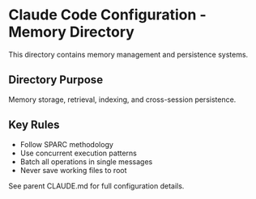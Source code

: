 # Claude Code Configuration - Memory Directory

This directory contains memory management and persistence systems.

## Directory Purpose
Memory storage, retrieval, indexing, and cross-session persistence.

## Key Rules
- Follow SPARC methodology
- Use concurrent execution patterns
- Batch all operations in single messages
- Never save working files to root

See parent CLAUDE.md for full configuration details.